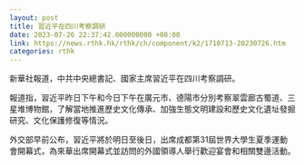 ```yaml
---
layout: post
title: 習近平在四川考察調研
date: 2023-07-26 22:37:42.000000000 +08:00
link: https://news.rthk.hk/rthk/ch/component/k2/1710713-20230726.htm
categories: rthk
---
```


新華社報道，中共中央總書記、國家主席習近平在四川考察調研。

報道指，習近平昨日下午和今日下午在廣元市、德陽市分別考察翠雲廊古蜀道、三星堆博物館，了解當地推進歷史文化傳承、加強生態文明建設和歷史文化遺址發掘研究、文化保護修復等情況。

外交部早前公布，習近平將於明日至後日，出席成都第31屆世界大學生夏季運動會開幕式，為來華出席開幕式並訪問的外國領導人舉行歡迎宴會和相關雙邊活動。
